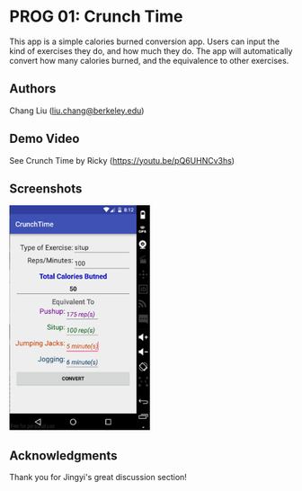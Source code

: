 # PROG 01: Crunch Time

This app is a simple calories burned conversion app. Users can input the kind of exercises they do, and how much they do. The app will automatically convert how many calories burned, and the equivalence to other exercises.

## Authors

Chang Liu
([liu.chang@berkeley.edu](mailto:liu.chang@berkeley.edu))

## Demo Video

See Crunch Time by Ricky  (https://youtu.be/pQ6UHNCv3hs)

## Screenshots

<img src="screenshots/main.png" height="400" alt="Screenshot"/>

## Acknowledgments
Thank you for Jingyi's great discussion section!
